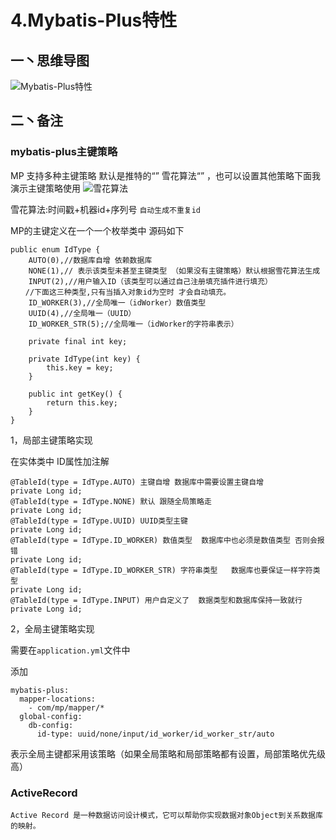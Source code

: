 # 4.Mybatis-Plus特性

## 一丶思维导图

![Mybatis-Plus&#x7279;&#x6027;](https://upload-images.jianshu.io/upload_images/5260759-612f00472e87afc1.png?imageMogr2/auto-orient/strip%7CimageView2/2/w/1240)

## 二丶备注

### mybatis-plus主键策略

MP 支持多种主键策略 默认是推特的“” 雪花算法“” ，也可以设置其他策略下面我演示主键策略使用 ![&#x96EA;&#x82B1;&#x7B97;&#x6CD5;](https://upload-images.jianshu.io/upload_images/5260759-5fc7085b7d7c33a2.png?imageMogr2/auto-orient/strip%7CimageView2/2/w/1240)

雪花算法:时间戳+机器id+序列号 `自动生成不重复id`

MP的主键定义在一个一个枚举类中 源码如下

```text
public enum IdType {
    AUTO(0),//数据库自增 依赖数据库
    NONE(1),// 表示该类型未甚至主键类型 （如果没有主键策略）默认根据雪花算法生成
    INPUT(2),//用户输入ID（该类型可以通过自己注册填充插件进行填充）
　　//下面这三种类型,只有当插入对象id为空时 才会自动填充。
    ID_WORKER(3),//全局唯一（idWorker）数值类型
    UUID(4),//全局唯一（UUID）
    ID_WORKER_STR(5);//全局唯一（idWorker的字符串表示）

    private final int key;

    private IdType(int key) {
        this.key = key;
    }

    public int getKey() {
        return this.key;
    }
}
```

1，局部主键策略实现

在实体类中 ID属性加注解

```text
@TableId(type = IdType.AUTO) 主键自增 数据库中需要设置主键自增
private Long id;
@TableId(type = IdType.NONE) 默认 跟随全局策略走
private Long id;
@TableId(type = IdType.UUID) UUID类型主键
private Long id;
@TableId(type = IdType.ID_WORKER) 数值类型  数据库中也必须是数值类型 否则会报错
private Long id;
@TableId(type = IdType.ID_WORKER_STR) 字符串类型   数据库也要保证一样字符类型
private Long id;
@TableId(type = IdType.INPUT) 用户自定义了  数据类型和数据库保持一致就行
private Long id;
```

2，全局主键策略实现

需要在`application.yml`文件中

添加

```text
mybatis-plus:
  mapper-locations:
    - com/mp/mapper/*
  global-config:
    db-config:
      id-type: uuid/none/input/id_worker/id_worker_str/auto
```

表示全局主键都采用该策略（如果全局策略和局部策略都有设置，局部策略优先级高）

### ActiveRecord

`Active Record 是一种数据访问设计模式，它可以帮助你实现数据对象Object到关系数据库的映射。`

